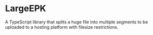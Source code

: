 # LargeEPK
A TypeScript library that splits a huge file into multiple segments to be uploaded to a hosting platform with filesize restrictions.
